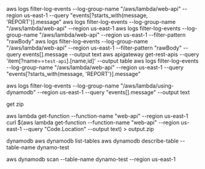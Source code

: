 
aws logs filter-log-events --log-group-name "/aws/lambda/web-api" --region us-east-1 --query "events[?starts_with(message, 'REPORT')].message"
aws logs filter-log-events --log-group-name "/aws/lambda/web-api" --region us-east-1
aws logs filter-log-events --log-group-name "/aws/lambda/web-api" --region us-east-1 --filter-pattern "rawBody"
aws logs filter-log-events --log-group-name "/aws/lambda/web-api" --region us-east-1 --filter-pattern "rawBody" --query events[].message --output text
aws apigateway get-rest-apis --query 'item[?name==`test-api`].[name,id]' --output table
aws logs filter-log-events --log-group-name "/aws/lambda/web-api" --region us-east-1 --query "events[?starts_with(message, 'REPORT')].message"

aws logs filter-log-events --log-group-name "/aws/lambda/using-dynamodb" --region us-east-1 --query "events[].message" --output text

get zip

aws lambda get-function --function-name "web-api" --region us-east-1
curl $(aws lambda get-function --function-name "web-api" --region us-east-1 --query "Code.Location" --output text) > output.zip

dynamodb
aws dynamodb list-tables
aws dynamodb describe-table --table-name dynamo-test

aws dynamodb scan --table-name dynamo-test --region us-east-1
